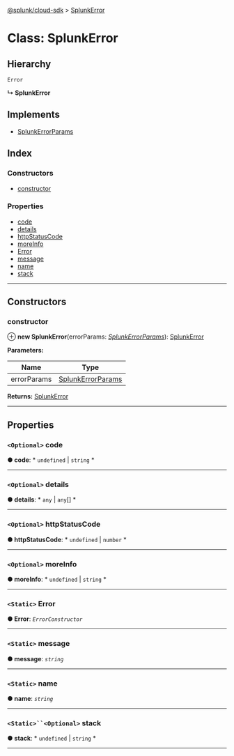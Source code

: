 [@splunk/cloud-sdk](../README.md) > [SplunkError](../classes/splunkerror.md)

# Class: SplunkError

## Hierarchy

 `Error`

**↳ SplunkError**

## Implements

* [SplunkErrorParams](../interfaces/splunkerrorparams.md)

## Index

### Constructors

* [constructor](splunkerror.md#constructor)

### Properties

* [code](splunkerror.md#code)
* [details](splunkerror.md#details)
* [httpStatusCode](splunkerror.md#httpstatuscode)
* [moreInfo](splunkerror.md#moreinfo)
* [Error](splunkerror.md#error)
* [message](splunkerror.md#message)
* [name](splunkerror.md#name)
* [stack](splunkerror.md#stack)

---

## Constructors

<a id="constructor"></a>

###  constructor

⊕ **new SplunkError**(errorParams: *[SplunkErrorParams](../interfaces/splunkerrorparams.md)*): [SplunkError](splunkerror.md)

**Parameters:**

| Name | Type |
| ------ | ------ |
| errorParams | [SplunkErrorParams](../interfaces/splunkerrorparams.md) |

**Returns:** [SplunkError](splunkerror.md)

___

## Properties

<a id="code"></a>

### `<Optional>` code

**● code**: * `undefined` &#124; `string`
*

___
<a id="details"></a>

### `<Optional>` details

**● details**: * `any` &#124; `any`[]
*

___
<a id="httpstatuscode"></a>

### `<Optional>` httpStatusCode

**● httpStatusCode**: * `undefined` &#124; `number`
*

___
<a id="moreinfo"></a>

### `<Optional>` moreInfo

**● moreInfo**: * `undefined` &#124; `string`
*

___
<a id="error"></a>

### `<Static>` Error

**● Error**: *`ErrorConstructor`*

___
<a id="message"></a>

### `<Static>` message

**● message**: *`string`*

___
<a id="name"></a>

### `<Static>` name

**● name**: *`string`*

___
<a id="stack"></a>

### `<Static>``<Optional>` stack

**● stack**: * `undefined` &#124; `string`
*

___

